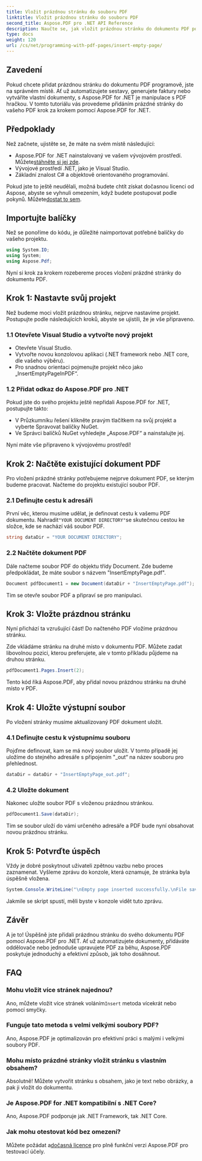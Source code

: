 ```yaml
---
title: Vložit prázdnou stránku do souboru PDF
linktitle: Vložit prázdnou stránku do souboru PDF
second_title: Aspose.PDF pro .NET API Reference
description: Naučte se, jak vložit prázdnou stránku do dokumentu PDF pomocí Aspose.PDF for .NET. Výukový program krok za krokem s příklady kódu pro bezproblémovou manipulaci s PDF.
type: docs
weight: 120
url: /cs/net/programming-with-pdf-pages/insert-empty-page/
---
```

## Zavedení

Pokud chcete přidat prázdnou stránku do dokumentu PDF programově, jste na správném místě. Ať už automatizujete sestavy, generujete faktury nebo vytváříte vlastní dokumenty, s Aspose.PDF for .NET je manipulace s PDF hračkou. V tomto tutoriálu vás provedeme přidáním prázdné stránky do vašeho PDF krok za krokem pomocí Aspose.PDF for .NET.

## Předpoklady

Než začnete, ujistěte se, že máte na svém místě následující:

-  Aspose.PDF for .NET nainstalovaný ve vašem vývojovém prostředí. Můžete[stáhněte si jej zde](https://releases.aspose.com/pdf/net/).
- Vývojové prostředí .NET, jako je Visual Studio.
- Základní znalost C# a objektově orientovaného programování.

 Pokud jste to ještě neudělali, možná budete chtít získat dočasnou licenci od Aspose, abyste se vyhnuli omezením, když budete postupovat podle pokynů. Můžete[dostat to sem](https://purchase.aspose.com/temporary-license/).

## Importujte balíčky

Než se ponoříme do kódu, je důležité naimportovat potřebné balíčky do vašeho projektu.

```csharp
using System.IO;
using System;
using Aspose.Pdf;
```

Nyní si krok za krokem rozebereme proces vložení prázdné stránky do dokumentu PDF.

## Krok 1: Nastavte svůj projekt

Než budeme moci vložit prázdnou stránku, nejprve nastavíme projekt. Postupujte podle následujících kroků, abyste se ujistili, že je vše připraveno.

### 1.1 Otevřete Visual Studio a vytvořte nový projekt
- Otevřete Visual Studio.
- Vytvořte novou konzolovou aplikaci (.NET framework nebo .NET core, dle vašeho výběru).
- Pro snadnou orientaci pojmenujte projekt něco jako „InsertEmptyPageInPDF“.

### 1.2 Přidat odkaz do Aspose.PDF pro .NET
Pokud jste do svého projektu ještě nepřidali Aspose.PDF for .NET, postupujte takto:
- V Průzkumníku řešení klikněte pravým tlačítkem na svůj projekt a vyberte Spravovat balíčky NuGet.
- Ve Správci balíčků NuGet vyhledejte „Aspose.PDF“ a nainstalujte jej.

Nyní máte vše připraveno k vývojovému prostředí!

## Krok 2: Načtěte existující dokument PDF

Pro vložení prázdné stránky potřebujeme nejprve dokument PDF, se kterým budeme pracovat. Načteme do projektu existující soubor PDF.

### 2.1 Definujte cestu k adresáři

 První věc, kterou musíme udělat, je definovat cestu k vašemu PDF dokumentu. Nahradit`"YOUR DOCUMENT DIRECTORY"`se skutečnou cestou ke složce, kde se nachází váš soubor PDF.

```csharp
string dataDir = "YOUR DOCUMENT DIRECTORY";
```

### 2.2 Načtěte dokument PDF

Dále načteme soubor PDF do objektu třídy Document. Zde budeme předpokládat, že máte soubor s názvem "InsertEmptyPage.pdf".

```csharp
Document pdfDocument1 = new Document(dataDir + "InsertEmptyPage.pdf");
```

Tím se otevře soubor PDF a připraví se pro manipulaci.

## Krok 3: Vložte prázdnou stránku

Nyní přichází ta vzrušující část! Do načteného PDF vložíme prázdnou stránku.

Zde vkládáme stránku na druhé místo v dokumentu PDF. Můžete zadat libovolnou pozici, kterou preferujete, ale v tomto příkladu půjdeme na druhou stránku.

```csharp
pdfDocument1.Pages.Insert(2);
```

Tento kód říká Aspose.PDF, aby přidal novou prázdnou stránku na druhé místo v PDF.

## Krok 4: Uložte výstupní soubor

Po vložení stránky musíme aktualizovaný PDF dokument uložit.

### 4.1 Definujte cestu k výstupnímu souboru

Pojďme definovat, kam se má nový soubor uložit. V tomto případě jej uložíme do stejného adresáře s připojením "_out“ na název souboru pro přehlednost.

```csharp
dataDir = dataDir + "InsertEmptyPage_out.pdf";
```

### 4.2 Uložte dokument

Nakonec uložte soubor PDF s vloženou prázdnou stránkou.

```csharp
pdfDocument1.Save(dataDir);
```

Tím se soubor uloží do vámi určeného adresáře a PDF bude nyní obsahovat novou prázdnou stránku.

## Krok 5: Potvrďte úspěch

Vždy je dobré poskytnout uživateli zpětnou vazbu nebo proces zaznamenat. Vyšleme zprávu do konzole, která oznamuje, že stránka byla úspěšně vložena.

```csharp
System.Console.WriteLine("\nEmpty page inserted successfully.\nFile saved at " + dataDir);
```

Jakmile se skript spustí, měli byste v konzole vidět tuto zprávu.

## Závěr

A je to! Úspěšně jste přidali prázdnou stránku do svého dokumentu PDF pomocí Aspose.PDF pro .NET. Ať už automatizujete dokumenty, přidáváte oddělovače nebo jednoduše upravujete PDF za běhu, Aspose.PDF poskytuje jednoduchý a efektivní způsob, jak toho dosáhnout.


## FAQ

### Mohu vložit více stránek najednou?
 Ano, můžete vložit více stránek voláním`Insert` metoda vícekrát nebo pomocí smyčky.

### Funguje tato metoda s velmi velkými soubory PDF?
Ano, Aspose.PDF je optimalizován pro efektivní práci s malými i velkými soubory PDF.

### Mohu místo prázdné stránky vložit stránku s vlastním obsahem?
Absolutně! Můžete vytvořit stránku s obsahem, jako je text nebo obrázky, a pak ji vložit do dokumentu.

### Je Aspose.PDF for .NET kompatibilní s .NET Core?
Ano, Aspose.PDF podporuje jak .NET Framework, tak .NET Core.

### Jak mohu otestovat kód bez omezení?
 Můžete požádat a[dočasná licence](https://purchase.aspose.com/temporary-license/) pro plně funkční verzi Aspose.PDF pro testovací účely.